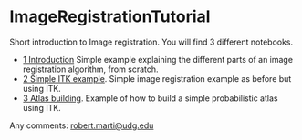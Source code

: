 # ImageRegistrationTutorial

Short introduction to Image registration. You will find 3 different notebooks.
- [1 Introduction](1Intro_image_registration.ipynb) Simple example explaining the different parts of an image registration algorithm, from scratch.
- [2 Simple ITK example](2_simpleITKExample.ipynb). Simple image registration example as before but using ITK.
- [3 Atlas building](3_atlas_tutorial.ipynb). Example of how to build a simple probabilistic atlas using ITK.

Any comments: robert.marti@udg.edu
